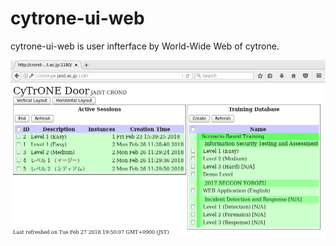 cytrone-ui-web
==============

cytrone-ui-web is user infterface by World-Wide Web of cytrone.

<img src="screen-sample.png">
